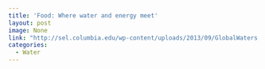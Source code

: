 ```yaml
---
title: 'Food: Where water and energy meet'
layout: post
image: None
link: "http://sel.columbia.edu/wp-content/uploads/2013/09/GlobalWaters.pdf"
categories:
  - Water
---
```


